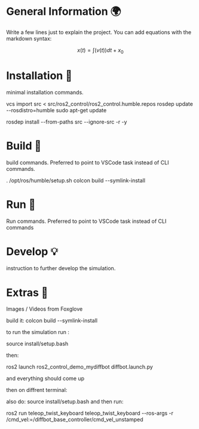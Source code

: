 # General Information 🌍
Write a few lines just to explain the project. 
You can add equations with the markdown syntax:

$$ x(t) = \int(v(t))dt + x_0 $$

# Installation 🛫
minimal installation commands.

vcs import src < src/ros2_control/ros2_control.humble.repos
rosdep update --rosdistro=humble
sudo apt-get update

rosdep install --from-paths src --ignore-src -r -y

# Build :tractor:
build commands. Preferred to point to VSCode task instead of CLI commands.

. /opt/ros/humble/setup.sh
colcon build --symlink-install


# Run 🚀
Run commands. Preferred to point to VSCode task instead of CLI commands


# Develop :bulb:
instruction to further develop the simulation.

# Extras :eyes:
Images / Videos from Foxglove


build it:
colcon build --symlink-install

to run the simulation run :

source install/setup.bash

then:

ros2 launch ros2_control_demo_mydiffbot diffbot.launch.py

and everything should come up


then on diffrent terminal: 

also do:
source install/setup.bash
and then run:

ros2 run teleop_twist_keyboard teleop_twist_keyboard --ros-args -r /cmd_vel:=/diffbot_base_controller/cmd_vel_unstamped